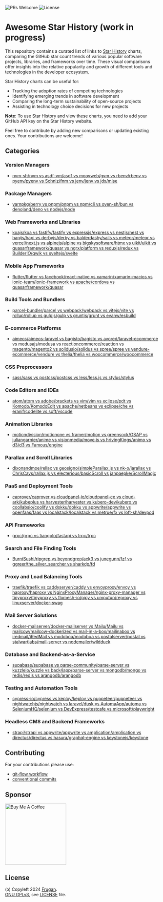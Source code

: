 ![PRs Welcome](https://img.shields.io/badge/PRs-welcome-brightgreen)
![License](https://img.shields.io/github/license/frugan-dev/acf-uppy)

# Awesome Star History (work in progress)

This repository contains a curated list of links to [Star History](https://star-history.com) charts, comparing the GitHub star count trends of various popular software projects, libraries, and frameworks over time. These visual comparisons offer insights into the relative popularity and growth of different tools and technologies in the developer ecosystem.

Star History charts can be useful for:

- Tracking the adoption rates of competing technologies
- Identifying emerging trends in software development
- Comparing the long-term sustainability of open-source projects
- Assisting in technology choice decisions for new projects

**Note:** To use Star History and view these charts, you need to add your GitHub API key on the Star History website.

Feel free to contribute by adding new comparisons or updating existing ones. Your contributions are welcome!

## Categories

### Version Managers
- [nvm-sh/nvm vs asdf-vm/asdf vs moovweb/gvm vs rbenv/rbenv vs pyenv/pyenv vs Schniz/fnm vs jenv/jenv vs jdx/mise](https://star-history.com/#nvm-sh/nvm&asdf-vm/asdf&moovweb/gvm&rbenv/rbenv&pyenv/pyenv&Schniz/fnm&jenv/jenv&jdx/mise&Date)

### Package Managers
- [yarnpkg/berry vs pnpm/pnpm vs npm/cli vs oven-sh/bun vs denoland/deno vs nodejs/node](https://star-history.com/#yarnpkg/berry&pnpm/pnpm&npm/cli&oven-sh/bun&denoland/deno&nodejs/node&Date)

### Web Frameworks and Libraries
- [koajs/koa vs fastify/fastify vs expressjs/express vs nestjs/nest vs hapijs/hapi vs derbyjs/derby vs balderdashy/sails vs meteor/meteor vs vercel/next.js vs alpinejs/alpine vs bigskysoftware/htmx vs uikit/uikit vs quasarframework/quasar vs ngrx/platform vs reduxjs/redux vs BuilderIO/qwik vs sveltejs/svelte](https://star-history.com/#koajs/koa&fastify/fastify&expressjs/express&nestjs/nest&hapijs/hapi&derbyjs/derby&balderdashy/sails&meteor/meteor&vercel/next.js&alpinejs/alpine&bigskysoftware/htmx&uikit/uikit&quasarframework/quasar&ngrx/platform&reduxjs/redux&BuilderIO/qwik&sveltejs/svelte&Date)

### Mobile App Frameworks
- [flutter/flutter vs facebook/react-native vs xamarin/xamarin-macios vs ionic-team/ionic-framework vs apache/cordova vs quasarframework/quasar](https://star-history.com/#flutter/flutter&facebook/react-native&xamarin/xamarin-macios&ionic-team/ionic-framework&apache/cordova&quasarframework/quasar&Date)

### Build Tools and Bundlers
- [parcel-bundler/parcel vs webpack/webpack vs vitejs/vite vs rollup/rollup vs gulpjs/gulp vs gruntjs/grunt vs evanw/esbuild](https://star-history.com/#parcel-bundler/parcel&webpack/webpack&vitejs/vite&rollup/rollup&gulpjs/gulp&gruntjs/grunt&evanw/esbuild&Date)

### E-commerce Platforms
- [aimeos/aimeos-laravel vs bagisto/bagisto vs avored/laravel-ecommerce vs medusajs/medusa vs reactioncommerce/reaction vs magento/magento2 vs solidusio/solidus vs spree/spree vs vendure-ecommerce/vendure vs thelia/thelia vs woocommerce/woocommerce](https://star-history.com/#aimeos/aimeos-laravel&bagisto/bagisto&avored/laravel-ecommerce&medusajs/medusa&reactioncommerce/reaction&magento/magento2&solidusio/solidus&spree/spree&vendure-ecommerce/vendure&thelia/thelia&woocommerce/woocommerce&Date)

### CSS Preprocessors
- [sass/sass vs postcss/postcss vs less/less.js vs stylus/stylus](https://star-history.com/#sass/sass&postcss/postcss&less/less.js&stylus/stylus&Date)

### Code Editors and IDEs
- [atom/atom vs adobe/brackets vs vim/vim vs eclipse/pdt vs Komodo/KomodoEdit vs apache/netbeans vs eclipse/che vs eranif/codelite vs soft/vscode](https://star-history.com/#atom/atom&adobe/brackets&vim/vim&eclipse/pdt&Komodo/KomodoEdit&apache/netbeans&eclipse/che&eranif/codelite&soft/vscode&Date)

### Animation Libraries
- [motiondivision/motionone vs framer/motion vs greensock/GSAP vs juliangarnier/anime vs visionmedia/move.js vs hrivingKings/animo vs d3/d3 vs Famous/engine](https://star-history.com/#motiondivision/motionone&framer/motion&greensock/GSAP&juliangarnier/anime&visionmedia/move.js&hrivingKings/animo&d3/d3&Famous/engine&Date)

### Parallax and Scroll Libraries
- [dixonandmoe/rellax vs geosigno/simpleParallax.js vs nk-o/jarallax vs ChrisCavs/rallax.js vs electerious/basicScroll vs janpaepke/ScrollMagic](https://star-history.com/#dixonandmoe/rellax&geosigno/simpleParallax.js&nk-o/jarallax&ChrisCavs/rallax.js&electerious/basicScroll&janpaepke/ScrollMagic&Date)

### PaaS and Deployment Tools
- [caprover/caprover vs cloudpanel-io/cloudpanel-ce vs cloud-ark/kubeplus vs harvester/harvester vs kubero-dev/kubero vs coollabsio/coolify vs dokku/dokku vs appwrite/appwrite vs openfaas/faas vs localstack/localstack vs metrue/fx vs loft-sh/devpod](https://star-history.com/#caprover/caprover&cloudpanel-io/cloudpanel-ce&cloud-ark/kubeplus&harvester/harvester&kubero-dev/kubero&coollabsio/coolify&dokku/dokku&appwrite/appwrite&openfaas/faas&localstack/localstack&metrue/fx&loft-sh/devpod&Date)

### API Frameworks
- [grpc/grpc vs tiangolo/fastapi vs trpc/trpc](https://star-history.com/#grpc/grpc&tiangolo/fastapi&trpc/trpc&Date)

### Search and File Finding Tools
- [BurntSushi/ripgrep vs beyondgrep/ack3 vs junegunn/fzf vs ggreer/the_silver_searcher vs sharkdp/fd](https://star-history.com/#BurntSushi/ripgrep&beyondgrep/ack3&junegunn/fzf&ggreer/the_silver_searcher&sharkdp/fd&Date)

### Proxy and Load Balancing Tools
- [traefik/traefik vs caddyserver/caddy vs envoyproxy/envoy vs haproxy/haproxy vs NginxProxyManager/nginx-proxy-manager vs tinyproxy/tinyproxy vs flomesh-io/pipy vs umputun/reproxy vs linuxserver/docker-swag](https://star-history.com/#traefik/traefik&caddyserver/caddy&envoyproxy/envoy&haproxy/haproxy&NginxProxyManager/nginx-proxy-manager&tinyproxy/tinyproxy&flomesh-io/pipy&umputun/reproxy&linuxserver/docker-swag&Date)

### Mail Server Solutions
- [docker-mailserver/docker-mailserver vs Mailu/Mailu vs mailcow/mailcow-dockerized vs mail-in-a-box/mailinabox vs iredmail/iRedMail vs modoboa/modoboa vs postalserver/postal vs stalwartlabs/mail-server vs nodemailer/wildduck](https://star-history.com/#docker-mailserver/docker-mailserver&Mailu/Mailu&mailcow/mailcow-dockerized&mail-in-a-box/mailinabox&iredmail/iRedMail&modoboa/modoboa&postalserver/postal&stalwartlabs/mail-server&nodemailer/wildduck&Date)

### Database and Backend-as-a-Service
- [supabase/supabase vs parse-community/parse-server vs kuzzleio/kuzzle vs back4app/parse-server vs mongodb/mongo vs redis/redis vs arangodb/arangodb](https://star-history.com/#supabase/supabase&parse-community/parse-server&kuzzleio/kuzzle&back4app/parse-server&mongodb/mongo&redis/redis&arangodb/arangodb&Date)

### Testing and Automation Tools
- [cypress-io/cypress vs keploy/keploy vs puppeteer/puppeteer vs nightwatchjs/nightwatch vs laravel/dusk vs AutomaApp/automa vs SeleniumHQ/selenium vs DevExpress/testcafe vs microsoft/playwright](https://star-history.com/#cypress-io/cypress&keploy/keploy&puppeteer/puppeteer&nightwatchjs/nightwatch&laravel/dusk&AutomaApp/automa&SeleniumHQ/selenium&DevExpress/testcafe&microsoft/playwright&Date)

### Headless CMS and Backend Frameworks
- [strapi/strapi vs appwrite/appwrite vs amplication/amplication vs directus/directus vs hasura/graphql-engine vs keystonejs/keystone](https://star-history.com/#strapi/strapi&appwrite/appwrite&amplication/amplication&directus/directus&hasura/graphql-engine&keystonejs/keystone&Date)

## Contributing

For your contributions please use:

- [git-flow workflow](https://danielkummer.github.io/git-flow-cheatsheet/)
- [conventional commits](https://www.conventionalcommits.org)

## Sponsor

[<img src="https://cdn.buymeacoffee.com/buttons/v2/default-yellow.png" width="200" alt="Buy Me A Coffee">](https://buymeacoff.ee/frugan)

## License

(ɔ) Copyleft 2024 [Frugan](https://frugan.it).  
[GNU GPLv3](https://choosealicense.com/licenses/gpl-3.0/), see [LICENSE](LICENSE) file.
